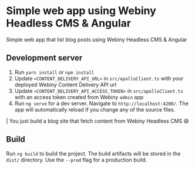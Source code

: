 # Simple web app using Webiny Headless CMS & Angular

Simple web app that list blog posts using Webiny Headless CMS & Angular

## Development server

1. Run `yarn install` or `npm install`
2. Update `<CONTENT_DELIVERY_API_URL>` in `src/apolloClient.ts` with your deployed Webiny Content Delivery API url
3. Update `<CONTENT_DELIVERY_API_ACCESS_TOKEN>` in `src/apolloClient.ts` with an access token created from Webiny `admin` app
4. Run `ng serve` for a dev server. Navigate to `http://localhost:4200/`. The app will automatically reload if you change any of the source files.

| You just build a blog site that fetch content from Webiny Headless CMS 😄

## Build

Run `ng build` to build the project. The build artifacts will be stored in the `dist/` directory. Use the `--prod` flag for a production build.